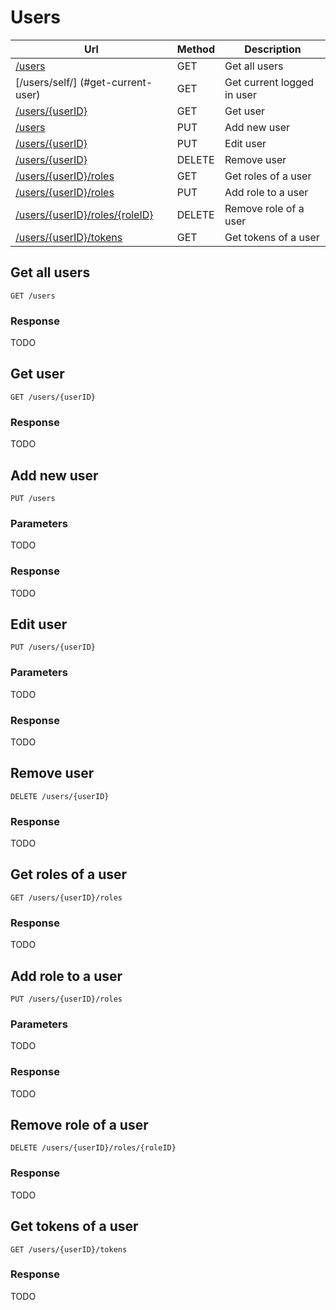 # Users

Url | Method | Description
----|--------|------------
[/users](#get-all-users) | GET | Get all users
[/users/self/] (#get-current-user) | GET | Get current logged in user
[/users/\{userID\}](#get-user) | GET | Get user
[/users](#add-new-user) | PUT | Add new user
[/users/\{userID\}](#edit-user) | PUT | Edit user
[/users/\{userID\}](#remove-user) | DELETE | Remove user
[/users/\{userID\}/roles](#get-roles-of-a-user) | GET | Get roles of a user
[/users/\{userID\}/roles](#add-role-to-a-user) | PUT | Add role to a user
[/users/\{userID\}/roles/\{roleID\}](#remove-role-of-a-user) | DELETE | Remove role of a user
[/users/\{userID\}/tokens](#get-tokens-of-a-user) | GET | Get tokens of a user

## Get all users

    GET /users

### Response
TODO



## Get user

    GET /users/{userID}

### Response
TODO



## Add new user

    PUT /users

### Parameters
TODO

### Response
TODO



## Edit user

    PUT /users/{userID}

### Parameters
TODO

### Response
TODO



## Remove user

    DELETE /users/{userID}

### Response
TODO



## Get roles of a user

    GET /users/{userID}/roles

### Response
TODO



## Add role to a user

    PUT /users/{userID}/roles

### Parameters
TODO

### Response
TODO



## Remove role of a user

    DELETE /users/{userID}/roles/{roleID}

### Response
TODO



## Get tokens of a user

    GET /users/{userID}/tokens

### Response
TODO